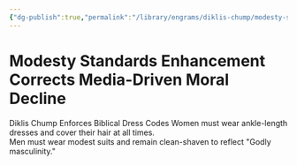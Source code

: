 ```yaml
---
{"dg-publish":true,"permalink":"/library/engrams/diklis-chump/modesty-standards-enhancement-corrects-media-driven-moral-decline/","tags":["DC/Religion","DC/AS2"]}
---
```


# Modesty Standards Enhancement Corrects Media-Driven Moral Decline
Diklis Chump Enforces Biblical Dress Codes
	Women must wear ankle-length dresses and cover their hair at all times.  
	Men must wear modest suits and remain clean-shaven to reflect "Godly masculinity."

